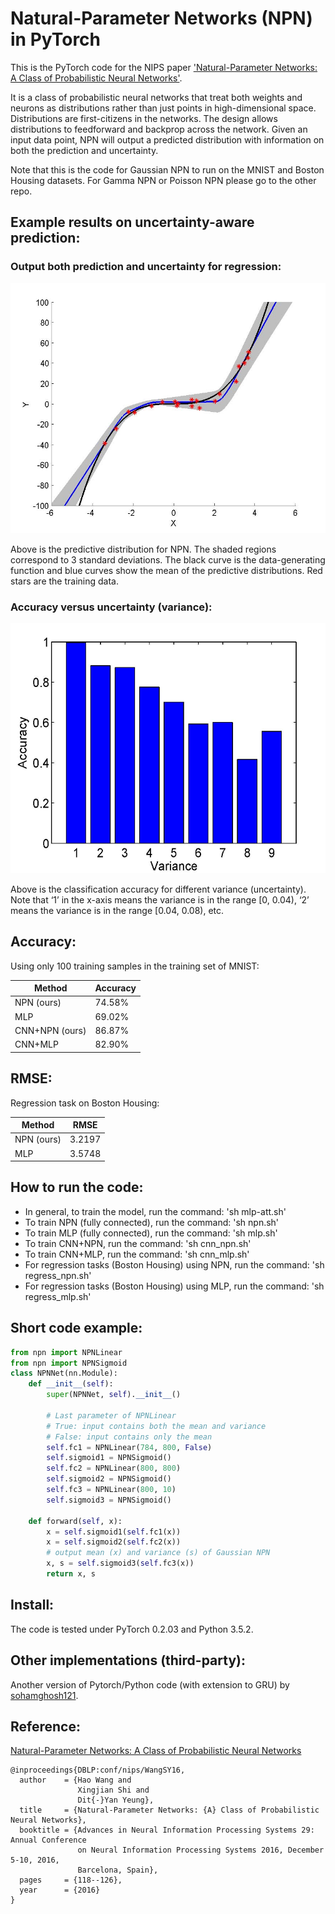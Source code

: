 Natural-Parameter Networks (NPN) in PyTorch
============

This is the PyTorch code for the NIPS paper ['Natural-Parameter Networks: A Class of Probabilistic Neural Networks'](http://wanghao.in/paper/NIPS16_NPN.pdf). 

It is a class of probabilistic neural networks that treat both weights and neurons as distributions rather than just points in high-dimensional space. Distributions are first-citizens in the networks. The design allows distributions to feedforward and backprop across the network. Given an input data point, NPN will output a predicted distribution with information on both the prediction and uncertainty.

Note that this is the code for Gaussian NPN to run on the MNIST and Boston
Housing datasets. For Gamma NPN or Poisson NPN please go to the other repo.

## Example results on uncertainty-aware prediction:
### Output both prediction and uncertainty for regression:
<p align="center">
<img src="./figures/NPN.jpg" alt="" data-canonical-src="./figures/NPN.jpg" width="520" height="400"/>
</p>
Above is the predictive distribution for NPN. The shaded regions correspond
to 3 standard deviations. The black curve is the data-generating function and blue curves
show the mean of the predictive distributions. Red stars are the training data.

### Accuracy versus uncertainty (variance):
<p align="center">
<img src="./figures/acc-var-MNIST.jpg" alt="" data-canonical-src="./figures/NPN.jpg" width="520" height="400"/>
</p>
Above is the classification accuracy for different variance (uncertainty). Note that ‘1’ in the x-axis means the variance is in the range [0, 0.04), ‘2’ means the variance is in the range [0.04, 0.08), etc.

## Accuracy: 

Using only 100 training samples in the training set of MNIST:


| Method | Accuracy |
| -------|----------|
| NPN (ours) | 74.58% |
| MLP | 69.02% |
| CNN+NPN (ours) | 86.87% |
| CNN+MLP | 82.90% |

## RMSE:

Regression task on Boston Housing:

| Method | RMSE |
| -------|----------|
| NPN (ours) | 3.2197 |
| MLP | 3.5748 |

## How to run the code:

* In general, to train the model, run the command: 'sh mlp-att.sh'
* To train NPN (fully connected), run the command: 'sh npn.sh'
* To train MLP (fully connected), run the command: 'sh mlp.sh'
* To train CNN+NPN, run the command: 'sh cnn_npn.sh'
* To train CNN+MLP, run the command: 'sh cnn_mlp.sh'
* For regression tasks (Boston Housing) using NPN, run the command: 'sh regress_npn.sh'
* For regression tasks (Boston Housing) using MLP, run the command: 'sh regress_mlp.sh'

## Short code example:

```python
from npn import NPNLinear
from npn import NPNSigmoid
class NPNNet(nn.Module):
    def __init__(self):
        super(NPNNet, self).__init__()

        # Last parameter of NPNLinear
        # True: input contains both the mean and variance
        # False: input contains only the mean
        self.fc1 = NPNLinear(784, 800, False)
        self.sigmoid1 = NPNSigmoid()
        self.fc2 = NPNLinear(800, 800)
        self.sigmoid2 = NPNSigmoid()
        self.fc3 = NPNLinear(800, 10)
        self.sigmoid3 = NPNSigmoid()

    def forward(self, x):
        x = self.sigmoid1(self.fc1(x))
        x = self.sigmoid2(self.fc2(x))
        # output mean (x) and variance (s) of Gaussian NPN
        x, s = self.sigmoid3(self.fc3(x))
        return x, s 
```

## Install:

The code is tested under PyTorch 0.2.03 and Python 3.5.2.

## Other implementations (third-party):

Another version of Pytorch/Python code (with extension to GRU) by [sohamghosh121](https://github.com/sohamghosh121/natural-parameter-networks).

## Reference:
[Natural-Parameter Networks: A Class of Probabilistic Neural Networks](http://wanghao.in/paper/NIPS16_NPN.pdf)
```
@inproceedings{DBLP:conf/nips/WangSY16,
  author    = {Hao Wang and
               Xingjian Shi and
               Dit{-}Yan Yeung},
  title     = {Natural-Parameter Networks: {A} Class of Probabilistic Neural Networks},
  booktitle = {Advances in Neural Information Processing Systems 29: Annual Conference
               on Neural Information Processing Systems 2016, December 5-10, 2016,
               Barcelona, Spain},
  pages     = {118--126},
  year      = {2016}
}
```

